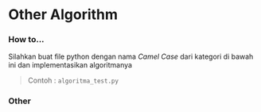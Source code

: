 # Other Algorithm

### How to...
Silahkan buat file python dengan nama *Camel Case* dari kategori di bawah ini dan implementasikan algoritmanya
> Contoh : `algoritma_test.py`

### Other
